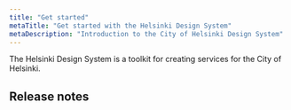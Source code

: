 ```yaml
---
title: "Get started"
metaTitle: "Get started with the Helsinki Design System"
metaDescription: "Introduction to the City of Helsinki Design System"
---
```


The Helsinki Design System is a toolkit for creating services for the City of Helsinki.

## Release notes
